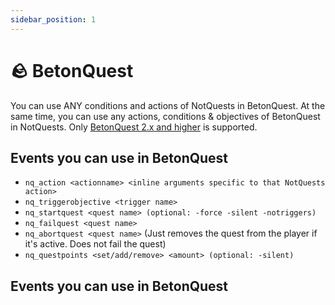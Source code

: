 ```yaml
---
sidebar_position: 1
---
```


# 🪨 BetonQuest

You can use ANY conditions and actions of NotQuests in BetonQuest. At the same time, you can use any actions, conditions & objectives of BetonQuest in NotQuests. Only [BetonQuest 2.x and higher](https://betonquest.org/) is supported.

## Events you can use in BetonQuest

- `nq_action <actionname> <inline arguments specific to that NotQuests action>`
- `nq_triggerobjective <trigger name>`
- `nq_startquest <quest name> (optional: -force -silent -notriggers)`
- `nq_failquest <quest name>`
- `nq_abortquest <quest name>` (Just removes the quest from the player if it's active. Does not fail the quest)
- `nq_questpoints <set/add/remove> <amount> (optional: -silent)`


## Events you can use in BetonQuest
